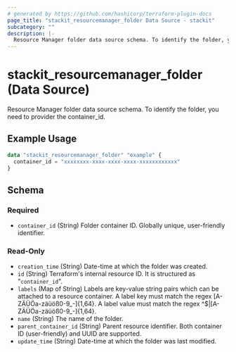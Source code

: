 ```yaml
---
# generated by https://github.com/hashicorp/terraform-plugin-docs
page_title: "stackit_resourcemanager_folder Data Source - stackit"
subcategory: ""
description: |-
  Resource Manager folder data source schema. To identify the folder, you need to provider the container_id.
---
```


# stackit_resourcemanager_folder (Data Source)

Resource Manager folder data source schema. To identify the folder, you need to provider the container_id.

## Example Usage

```terraform
data "stackit_resourcemanager_folder" "example" {
  container_id = "xxxxxxxx-xxxx-xxxx-xxxx-xxxxxxxxxxxx"
}
```

<!-- schema generated by tfplugindocs -->
## Schema

### Required

- `container_id` (String) Folder container ID. Globally unique, user-friendly identifier.

### Read-Only

- `creation_time` (String) Date-time at which the folder was created.
- `id` (String) Terraform's internal resource ID. It is structured as "`container_id`".
- `labels` (Map of String) Labels are key-value string pairs which can be attached to a resource container. A label key must match the regex [A-ZÄÜÖa-zäüöß0-9_-]{1,64}. A label value must match the regex ^$|[A-ZÄÜÖa-zäüöß0-9_-]{1,64}.
- `name` (String) The name of the folder.
- `parent_container_id` (String) Parent resource identifier. Both container ID (user-friendly) and UUID are supported.
- `update_time` (String) Date-time at which the folder was last modified.
